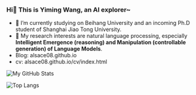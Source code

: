 

<!--
**Alsace08/Alsace08** is a ✨ _special_ ✨ repository because its `README.md` (this file) appears on your GitHub profile.

Here are some ideas to get you started:

- 🔭 I’m currently working on ...
- 🌱 I’m currently learning ...
- 👯 I’m looking to collaborate on ...
- 🤔 I’m looking for help with ...
- 💬 Ask me about ...
- 📫 How to reach me: ...
- 😄 Pronouns: ...
- ⚡ Fun fact: ...
-->
### Hi👋 This is Yiming Wang, an AI explorer~

- 🔭 I’m currently studying on Beihang University and an incoming Ph.D student of Shanghai Jiao Tong University.
- 🌱 My research interests are natural language processing, especially **Intelligent Emergence (reasoning) and Manipulation (controllable generation) of Language Models**. 
- Blog: alsace08.github.io
- cv: alsace08.github.io/cv/index.html

![My GitHub Stats](https://github-readme-stats.vercel.app/api?username=Alsace08&theme=vue&show_icons=true)

![Top Langs](https://github-readme-stats.vercel.app/api/top-langs/?username=Alsace08&layout=compact&theme=vue)
